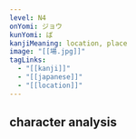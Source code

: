 ```yaml
---
level: N4
onYomi: ジョウ
kunYomi: ば
kanjiMeaning: location, place
image: "[[場.jpg]]"
tagLinks:
  - "[[kanji]]"
  - "[[japanese]]"
  - "[[location]]"
---
```

## character analysis